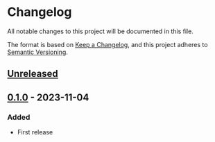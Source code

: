 # Changelog

All notable changes to this project will be documented in this file.

The format is based on [Keep a Changelog](https://keepachangelog.com/en/1.0.0/),
and this project adheres to [Semantic Versioning](https://semver.org/spec/v2.0.0.html).

## [Unreleased]

## [0.1.0] - 2023-11-04

### Added

- First release

[unreleased]: https://github.com/bikeshedder/sunspec/compare/v0.1.0...HEAD
[0.1.0]: https://github.com/bikeshedder/sunspec/releases/tag/v0.1.0
